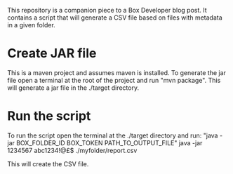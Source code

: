 This repository is a companion piece to a Box Developer blog post. It contains a script that will generate a CSV file based on files with metadata in a given folder.

# Create JAR file
This is a maven project and assumes maven is installed.
To generate the jar file open a terminal at the root of the project and run "mvn package". This will generate a jar file in the ./target directory. 

# Run the script
To run the script open the terminal at the ./target directory and run: "java -jar BOX_FOLDER_ID BOX_TOKEN PATH_TO_OUTPUT_FILE"
java -jar 1234567 abc1234!@£$ ./myfolder/report.csv

This will create the CSV file.
